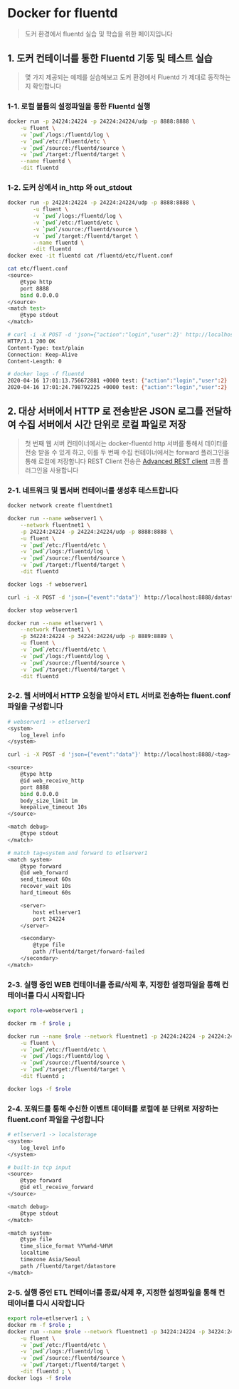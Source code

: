 # Docker for fluentd
> 도커 환경에서 fluentd 실습 및 학습을 위한 페이지입니다


## 1. 도커 컨테이너를 통한 Fluentd 기동 및 테스트 실습
> 몇 가지 제공되는 예제를 실습해보고 도커 환경에서 Fluentd 가 제대로 동작하는 지 확인합니다

### 1-1. 로컬 볼륨의 설정파일을 통한 Fluentd 실행
```bash
docker run -p 24224:24224 -p 24224:24224/udp -p 8888:8888 \
	-u fluent \
	-v `pwd`/logs:/fluentd/log \
	-v `pwd`/etc:/fluentd/etc \
	-v `pwd`/source:/fluentd/source \
	-v `pwd`/target:/fluentd/target \
	--name fluentd \
	-dit fluentd
```

### 1-2. 도커 상에서 in\_http 와 out\_stdout
```bash
docker run -p 24224:24224 -p 24224:24224/udp -p 8888:8888 \
		-u fluent \
		-v `pwd`/logs:/fluentd/log \
		-v `pwd`/etc:/fluentd/etc \
		-v `pwd`/source:/fluentd/source \
		-v `pwd`/target:/fluentd/target \
		--name fluentd \
		-dit fluentd
docker exec -it fluentd cat /fluentd/etc/fluent.conf

cat etc/fluent.conf
<source>
	@type http
	port 8888
	bind 0.0.0.0
</source>
<match test>
	@type stdout
</match>

# curl -i -X POST -d 'json={"action":"login","user":2}' http://localhost:8888/test
HTTP/1.1 200 OK
Content-Type: text/plain
Connection: Keep-Alive
Content-Length: 0

# docker logs -f fluentd
2020-04-16 17:01:13.756672881 +0000 test: {"action":"login","user":2}
2020-04-16 17:01:24.798792225 +0000 test: {"action":"login","user":2}
```


## 2. 대상 서버에서 HTTP 로 전송받은 JSON 로그를 전달하여 수집 서버에서 시간 단위로 로컬 파일로 저장
> 첫 번째 웹 서버 컨테이너에서는 docker-fluentd http 서버를 통해서 데이터를 전송 받을 수 있게 하고, 이를 두 번째 수집 컨테이너에서는 forward 플러그인을 통해 로컬에 저장합니다
> REST Client 전송은 [Advanced REST client](https://install.advancedrestclient.com/install) 크롬 플러그인을 사용합니다

### 2-1. 네트워크 및 웹서버 컨테이너를 생성후 테스트합니다
```bash
docker network create fluentdnet1 

docker run --name webserver1 \
    --network fluentnet1 \
    -p 24224:24224 -p 24224:24224/udp -p 8888:8888 \
    -u fluent \
    -v `pwd`/etc:/fluentd/etc \
    -v `pwd`/logs:/fluentd/log \
    -v `pwd`/source:/fluentd/source \
    -v `pwd`/target:/fluentd/target \
    -dit fluentd

docker logs -f webserver1

curl -i -X POST -d 'json={"event":"data"}' http://localhost:8888/datastaging

docker stop webserver1

docker run --name etlserver1 \
    --network fluentnet1 \
    -p 34224:24224 -p 34224:24224/udp -p 8889:8889 \
    -u fluent \
    -v `pwd`/etc:/fluentd/etc \
    -v `pwd`/logs:/fluentd/log \
    -v `pwd`/source:/fluentd/source \
    -v `pwd`/target:/fluentd/target \
    -dit fluentd

```

### 2-2. 웹 서버에서 HTTP 요청을 받아서 ETL 서버로 전송하는 fluent.conf 파일을 구성합니다
```bash
# webserver1 -> etlserver1
<system>
    log_level info
</system>

curl -i -X POST -d 'json={"event":"data"}' http://localhost:8888/<tag>

<source>
    @type http
    @id web_receive_http
    port 8888
    bind 0.0.0.0
    body_size_limit 1m
    keepalive_timeout 10s
</source>

<match debug>
    @type stdout
</match>

# match tag=system and forward to etlserver1
<match system>
    @type forward
    @id web_forward
    send_timeout 60s
    recover_wait 10s
    hard_timeout 60s

    <server>
        host etlserver1
        port 24224
    </server>

    <secondary>
        @type file
        path /fluentd/target/forward-failed
    </secondary>
</match>
```

### 2-3. 실행 중인 WEB 컨테이너를 종료/삭제 후, 지정한 설정파일을 통해 컨테이너를 다시 시작합니다
```bash
export role=webserver1 ;

docker rm -f $role ;

docker run --name $role --network fluentnet1 -p 24224:24224 -p 24224:24224/udp -p 8888:8888 \
    -u fluent \
    -v `pwd`/etc:/fluentd/etc \
    -v `pwd`/logs:/fluentd/log \
    -v `pwd`/source:/fluentd/source \
    -v `pwd`/target:/fluentd/target \
    -dit fluentd ;

docker logs -f $role
```

### 2-4. 포워드를 통해 수신한 이벤트 데이터를 로컬에 분 단위로 저장하는 fluent.conf 파일을 구성합니다
```bash
# etlserver1 -> localstorage
<system>
    log_level info
</system>

# built-in tcp input
<source>
    @type forward
    @id etl_receive_forward
</source>

<match debug>
    @type stdout
</match>

<match system>
    @type file
    time_slice_format %Y%m%d-%H%M
    localtime
    timezone Asia/Seoul
    path /fluentd/target/datastore
</match>

```

### 2-5. 실행 중인 ETL 컨테이너를 종료/삭제 후, 지정한 설정파일을 통해 컨테이너를 다시 시작합니다
```bash
export role=etlserver1 ; \
docker rm -f $role ; 
docker run --name $role --network fluentnet1 -p 34224:24224 -p 34224:24224/udp -p 9888:8888 \
    -u fluent \
    -v `pwd`/etc:/fluentd/etc \
    -v `pwd`/logs:/fluentd/log \
    -v `pwd`/source:/fluentd/source \
    -v `pwd`/target:/fluentd/target \
    -dit fluentd ; \
docker logs -f $role
```

